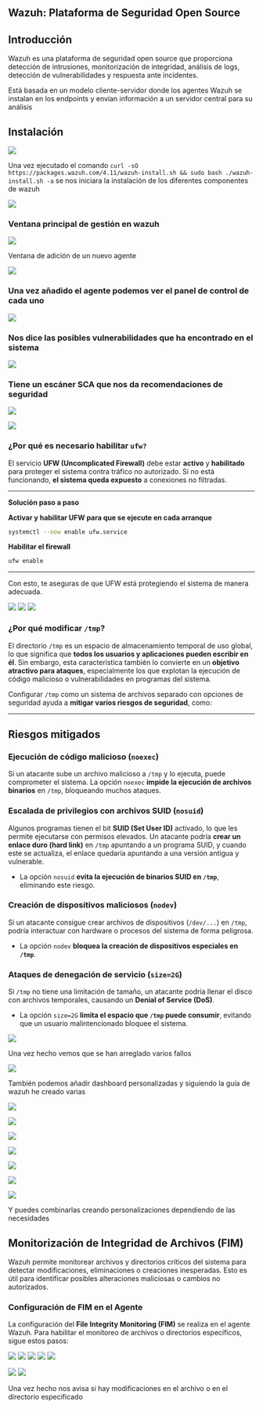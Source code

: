 
## Wazuh: Plataforma de Seguridad Open Source



## Introducción

Wazuh es una plataforma de seguridad open source que proporciona detección de intrusiones, monitorización de integridad, análisis de logs, detección de vulnerabilidades y respuesta ante incidentes.

Está basada en un modelo cliente-servidor donde los agentes Wazuh se instalan en los endpoints y envían información a un servidor central para su análisis


## Instalación
![](ANEXOS/Pasted%20image%2020250402193408.png)


Una vez ejecutado el comando ``curl -sO https://packages.wazuh.com/4.11/wazuh-install.sh && sudo bash ./wazuh-install.sh -a`` se nos iniciara la instalación de los diferentes componentes de wazuh



![](ANEXOS/Pasted%20image%2020250402224626.png)

### Ventana principal de gestión en wazuh

![](ANEXOS/Pasted%20image%2020250402222541.png)

Ventana de adición de un nuevo agente


![](ANEXOS/Pasted%20image%2020250402225644.png)


### Una vez añadido el agente podemos ver el panel de control de cada uno


![](ANEXOS/Pasted%20image%2020250402230345.png)

### Nos dice las posibles vulnerabilidades que ha encontrado en el sistema

![](ANEXOS/Pasted%20image%2020250402233649.png)

### Tiene un escáner SCA que nos da recomendaciones de seguridad

![](ANEXOS/Pasted%20image%2020250402233513.png)

![](ANEXOS/Pasted%20image%2020250402233628.png)



###  **¿Por qué es necesario habilitar ``ufw?``**

El servicio **UFW (Uncomplicated Firewall)** debe estar **activo** y **habilitado** para proteger el sistema contra tráfico no autorizado. Si no está funcionando, **el sistema queda expuesto** a conexiones no filtradas.

---

 **Solución paso a paso**


 **Activar y habilitar UFW para que se ejecute en cada arranque**

```bash
systemctl --now enable ufw.service
```

 **Habilitar el firewall**

```bash
ufw enable
```

---

Con esto, te aseguras de que UFW está protegiendo el sistema de manera adecuada. 


![](ANEXOS/Pasted%20image%2020250402233128.png)
![](ANEXOS/Pasted%20image%2020250402233843.png)
![](ANEXOS/Pasted%20image%2020250402233832.png)

### **¿Por qué modificar `/tmp`?**

El directorio `/tmp` es un espacio de almacenamiento temporal de uso global, lo que significa que **todos los usuarios y aplicaciones pueden escribir en él**. Sin embargo, esta característica también lo convierte en un **objetivo atractivo para ataques**, especialmente los que explotan la ejecución de código malicioso o vulnerabilidades en programas del sistema.

Configurar `/tmp` como un sistema de archivos separado con opciones de seguridad ayuda a **mitigar varios riesgos de seguridad**, como:

---

## **Riesgos mitigados**

### **Ejecución de código malicioso (`noexec`)**

Si un atacante sube un archivo malicioso a `/tmp` y lo ejecuta, puede comprometer el sistema. La opción `noexec` **impide la ejecución de archivos binarios** en `/tmp`, bloqueando muchos ataques.

###  **Escalada de privilegios con archivos SUID (`nosuid`)**

Algunos programas tienen el bit **SUID (Set User ID)** activado, lo que les permite ejecutarse con permisos elevados. Un atacante podría **crear un enlace duro (hard link)** en `/tmp` apuntando a un programa SUID, y cuando este se actualiza, el enlace quedaría apuntando a una versión antigua y vulnerable.

- La opción `nosuid` **evita la ejecución de binarios SUID en `/tmp`**, eliminando este riesgo.

### **Creación de dispositivos maliciosos (`nodev`)**

Si un atacante consigue crear archivos de dispositivos (`/dev/...`) en `/tmp`, podría interactuar con hardware o procesos del sistema de forma peligrosa.

- La opción `nodev` **bloquea la creación de dispositivos especiales en `/tmp`**.

###  **Ataques de denegación de servicio (`size=2G`)**

Si `/tmp` no tiene una limitación de tamaño, un atacante podría llenar el disco con archivos temporales, causando un **Denial of Service (DoS)**.

- La opción `size=2G` **limita el espacio que `/tmp` puede consumir**, evitando que un usuario malintencionado bloquee el sistema.

![](ANEXOS/Pasted%20image%2020250402234718.png)

Una vez hecho vemos que se han arreglado varios fallos



![](ANEXOS/Pasted%20image%2020250402235608.png)

También podemos añadir dashboard personalizadas y siguiendo la guía de wazuh he creado varias

![](ANEXOS/Pasted%20image%2020250403000104.png)


![](ANEXOS/Pasted%20image%2020250403001019.png)

![](ANEXOS/Pasted%20image%2020250403001328.png)

![](ANEXOS/Pasted%20image%2020250403001719.png)

![](ANEXOS/Pasted%20image%2020250403002024.png)

![](ANEXOS/Pasted%20image%2020250403002233.png)

![](ANEXOS/Pasted%20image%2020250403002242.png)

Y puedes combinarlas creando personalizaciones dependiendo de las necesidades

## Monitorización de Integridad de Archivos (FIM)

Wazuh permite monitorear archivos y directorios críticos del sistema para detectar modificaciones, eliminaciones o creaciones inesperadas. Esto es útil para identificar posibles alteraciones maliciosas o cambios no autorizados.

### Configuración de FIM en el Agente

La configuración del **File Integrity Monitoring (FIM)** se realiza en el agente Wazuh. Para habilitar el monitoreo de archivos o directorios específicos, sigue estos pasos:


![](ANEXOS/Pasted%20image%2020250403135036.png)
![](ANEXOS/Pasted%20image%2020250403142124.png)
![](ANEXOS/Pasted%20image%2020250403143431.png)
![](ANEXOS/Pasted%20image%2020250403143506.png)
![](ANEXOS/Pasted%20image%2020250403143601.png)

![](ANEXOS/Pasted%20image%2020250403143753.png)
![](ANEXOS/Pasted%20image%2020250403143806.png)

Una vez hecho nos avisa si hay modificaciones en el archivo o en el directorio especificado
